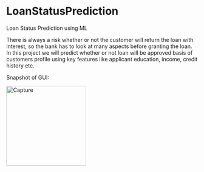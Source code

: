 # LoanStatusPrediction
Loan Status Prediction using ML

There is always a risk whether or not the customer will return the loan with interest, so the bank has to look at many aspects before granting the loan. In this project 
we will predict whether or not loan will be approved basis of customers profile using key features like applicant education, income, credit history etc.




Snapshot of GUI:


<img width="210" alt="Capture" src="https://user-images.githubusercontent.com/68237266/210163315-83ec9e61-75f2-403c-908f-1d690ad12ca7.PNG">

